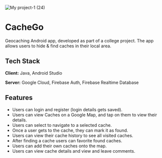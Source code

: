 ![My project-1 (24)](https://user-images.githubusercontent.com/80828952/202776347-aa7641da-a370-49c4-9d61-3a2a9429d2fe.png)

# CacheGo
Geocaching Android app, developed as part of a college project. 
The app allows users to hide & find caches in their local area. 

## Tech Stack

**Client:** Java, Android Studio

**Server:** Google Cloud, Firebase Auth, Firebase Realtime Database


 
## Features
- Users can login and register (login details gets saved).
- Users can view Caches on a Google Map, and tap on them to view their details.
- Users can select to navigate to a selected cache.
- Once a user gets to the cache, they can mark it as found.
- Users can view their cache history to see all visited caches.
- After finding a cache users can favorite found caches.
- Users can add their own caches onto the map.
- Users can view cache details and view and leave comments.
